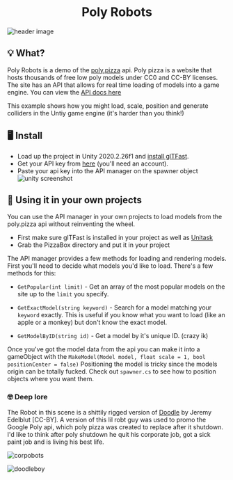 <p align="center">
<h1 align="center">Poly Robots</h1>
<img alt="header image" src="https://static.poly.pizza/press/1.jpg">
</p>

## 💡 What?
Poly Robots is a demo of the [poly.pizza](https://poly.pizza) api. Poly pizza is a website that hosts thousands of free low poly models under CC0 and CC-BY licenses. 
The site has an API that allows for real time loading of models into a game engine. You can view the [API docs here](https://poly.pizza/docs/api)

This example shows how you might load, scale, position and generate colliders in the Untiy game engine (it's harder than you think!)

## 🖥 Install
- Load up the project in Unity 2020.2.26f1 and [install glTFast](https://github.com/atteneder/glTFast#installing).
- Get your API key from [here](https://poly.pizza/settings/api) (you'll need an account).
- Paste your api key into the API manager on the spawner object
![unity screenshot](https://i.imgur.com/2qeaLYl.png)

## 🍕 Using it in your own projects
You can use the API manager in your own projects to load models from the poly.pizza api without reinventing the wheel.
- First make sure glTFast is installed in your project as well as [Unitask](https://github.com/Cysharp/UniTask)
- Grab the PizzaBox directory and put it in your project

The API manager provides a few methods for loading and rendering models.
First you'll need to decide what models you'd like to load. There's a few methods for this:
- `GetPopular(int limit)` - Get an array of the most popular models on the site up to the `limit` you specify.

- `GetExactModel(string keyword)` - Search for a model matching your `keyword` exactly. This is useful if you know what you want to load (like an apple or a monkey) but don't know the exact model.

- `GetModelByID(string id)` - Get a model by it's unique ID. (crazy ik)

Once you've got the model data from the api you can make it into a gameObject with the `MakeModel(Model model, float scale = 1, bool positionCenter = false)` Positioning the model is tricky since the models origin can be totally fucked. Check out `spawner.cs` to see how to position objects where you want them. 

### 🤓 Deep lore 

The Robot in this scene is a shittily rigged version of [Doodle](https://poly.pizza/m/93NCs2zpMq) by Jeremy Edelblut [CC-BY]. A version of this lil robt guy was used to promo the Google Poly api, which poly pizza was created to replace after it shutdown. I'd like to think after poly shutdown he quit his corporate job, got a sick paint job and is living his best life.

![corpobots](https://storage.googleapis.com/gweb-uniblog-publish-prod/original_images/4_FiJeTKv.png)

![doodleboy](https://i.imgur.com/8Kea73n.jpeg)
